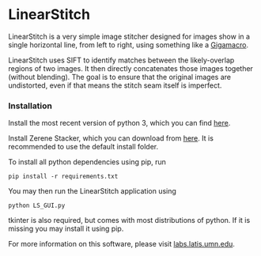 # LinearStitch #

LinearStitch is a very simple image stitcher designed for images show in a single horizontal line, from left to right, using something like a [Gigamacro](http://www.gigamacro.com).  

LinearStitch uses SIFT to identify matches between the likely-overlap regions of two images.  It then directly concatenates those images together (without blending).  The goal is to ensure that the original images are undistorted, even if that means the stitch seam itself is imperfect.

### Installation

Install the most recent version of python 3, which you can find [here](https://www.python.org/downloads/).

Install Zerene Stacker, which you can download from [here](https://zerenesystems.com/cms/stacker/softwaredownloads). It is recommended to use the default install folder.

To install all python dependencies using pip, run

```shell
pip install -r requirements.txt
```

You may then run the LinearStitch application using

```shell
python LS_GUI.py
```

tkinter is also required, but comes with most distributions of python. If it is missing you may install it using pip.

For more information on this software, please visit [labs.latis.umn.edu](http://labs.latis.umn.edu).
